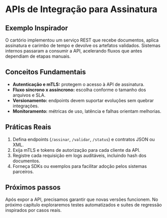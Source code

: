 # APIs de Integração para Assinatura

## Exemplo Inspirador

O cartório implementou um serviço REST que recebe documentos, aplica assinatura e carimbo de tempo e devolve os artefatos validados. Sistemas internos passaram a consumir a API, acelerando fluxos que antes dependiam de etapas manuais.

## Conceitos Fundamentais

- **Autenticação e mTLS:** protegem o acesso à API de assinatura.
- **Fluxo síncrono x assíncrono:** escolha conforme o tamanho dos arquivos e SLA.
- **Versionamento:** endpoints devem suportar evoluções sem quebrar integrações.
- **Monitoramento:** métricas de uso, latência e falhas orientam melhorias.

## Práticas Reais

1. Defina endpoints (`/assinar`, `/validar`, `/status`) e contratos JSON ou XML.
2. Exija mTLS e tokens de autorização para cada cliente da API.
3. Registre cada requisição em logs auditáveis, incluindo hash dos documentos.
4. Forneça SDKs ou exemplos para facilitar adoção pelos sistemas parceiros.

## Próximos passos

Após expor a API, precisamos garantir que novas versões funcionem. No próximo capítulo exploraremos testes automatizados e suites de regressão inspirados por casos reais.
